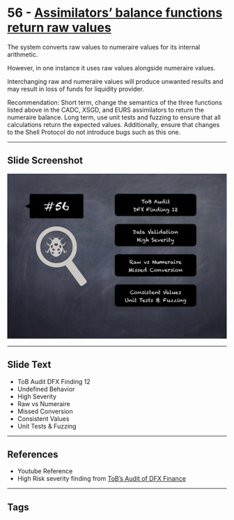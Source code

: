 
# 56 - [Assimilators’ balance functions return raw values](./Assimilators’%20balance%20functions%20return%20raw%20values.md)

The system converts raw values to numeraire values for its internal arithmetic. 

However, in one instance it uses raw values alongside numeraire values. 

Interchanging raw and numeraire values will produce unwanted results and may result in loss of funds for liquidity provider.

Recommendation: Short term, change the semantics of the three functions listed above in the CADC, XSGD, and EURS assimilators to return the numeraire balance. Long term, use unit tests and fuzzing to ensure that all calculations return the expected values. Additionally, ensure that changes to the Shell Protocol do not introduce bugs such as this one.
___
## Slide Screenshot
![056.jpg](../../images/7.%20Audit%20Findings%20101/056.jpg)
___
## Slide Text
- ToB Audit DFX Finding 12
- Undefined Behavior
- High Severity
- Raw vs Numeraire
- Missed Conversion
- Consistent Values
- Unit Tests & Fuzzing
___
## References
- Youtube Reference
- High Risk severity finding from [ToB’s Audit of DFX Finance](https://github.com/dfx-finance/protocol/blob/main/audits/2021-05-03-Trail_of_Bits.pdf)
___
## Tags
